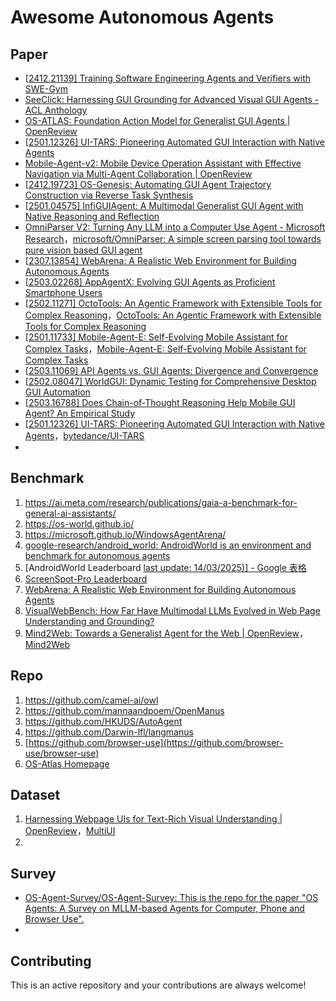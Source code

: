 # Awesome Autonomous Agents





## Paper

* [[2412.21139\] Training Software Engineering Agents and Verifiers with SWE-Gym](https://arxiv.org/abs/2412.21139)
* [SeeClick: Harnessing GUI Grounding for Advanced Visual GUI Agents - ACL Anthology](https://aclanthology.org/2024.acl-long.505/)
* [OS-ATLAS: Foundation Action Model for Generalist GUI Agents | OpenReview](https://openreview.net/forum?id=n9PDaFNi8t)
* [[2501.12326\] UI-TARS: Pioneering Automated GUI Interaction with Native Agents](https://arxiv.org/abs/2501.12326)
* [Mobile-Agent-v2: Mobile Device Operation Assistant with Effective Navigation via Multi-Agent Collaboration | OpenReview](https://openreview.net/forum?id=O0nBMRlkc8)
* [[2412.19723\] OS-Genesis: Automating GUI Agent Trajectory Construction via Reverse Task Synthesis](https://arxiv.org/abs/2412.19723)
* [[2501.04575\] InfiGUIAgent: A Multimodal Generalist GUI Agent with Native Reasoning and Reflection](https://arxiv.org/abs/2501.04575)
* [OmniParser V2: Turning Any LLM into a Computer Use Agent - Microsoft Research](https://www.microsoft.com/en-us/research/articles/omniparser-v2-turning-any-llm-into-a-computer-use-agent/?msockid=1ec4e8913c2167a92e45fac03d626688)，[microsoft/OmniParser: A simple screen parsing tool towards pure vision based GUI agent](https://github.com/microsoft/OmniParser)
* [[2307.13854\] WebArena: A Realistic Web Environment for Building Autonomous Agents](https://arxiv.org/abs/2307.13854)
* [[2503.02268\] AppAgentX: Evolving GUI Agents as Proficient Smartphone Users](https://arxiv.org/abs/2503.02268)
* [[2502.11271\] OctoTools: An Agentic Framework with Extensible Tools for Complex Reasoning](https://arxiv.org/abs/2502.11271)，[OctoTools: An Agentic Framework with Extensible Tools for Complex Reasoning](https://octotools.github.io/)
* [[2501.11733\] Mobile-Agent-E: Self-Evolving Mobile Assistant for Complex Tasks](https://arxiv.org/abs/2501.11733)，[Mobile-Agent-E: Self-Evolving Mobile Assistant for Complex Tasks](https://x-plug.github.io/MobileAgent/)
* [[2503.11069\] API Agents vs. GUI Agents: Divergence and Convergence](https://arxiv.org/abs/2503.11069)
* [[2502.08047\] WorldGUI: Dynamic Testing for Comprehensive Desktop GUI Automation](https://arxiv.org/abs/2502.08047)
* [[2503.16788\] Does Chain-of-Thought Reasoning Help Mobile GUI Agent? An Empirical Study](https://arxiv.org/abs/2503.16788)
* [[2501.12326\] UI-TARS: Pioneering Automated GUI Interaction with Native Agents](https://arxiv.org/abs/2501.12326)，[bytedance/UI-TARS](https://github.com/bytedance/UI-TARS)
* 


## Benchmark
1. https://ai.meta.com/research/publications/gaia-a-benchmark-for-general-ai-assistants/
1. https://os-world.github.io/
1. https://microsoft.github.io/WindowsAgentArena/
1. [google-research/android_world: AndroidWorld is an environment and benchmark for autonomous agents](https://github.com/google-research/android_world)
1. [AndroidWorld Leaderboard [last update: 14/03/2025)\] - Google 表格](https://docs.google.com/spreadsheets/d/1cchzP9dlTZ3WXQTfYNhh3avxoLipqHN75v1Tb86uhHo/edit?gid=0#gid=0)
1. [ScreenSpot-Pro Leaderboard](https://gui-agent.github.io/grounding-leaderboard/)
1. [WebArena: A Realistic Web Environment for Building Autonomous Agents](https://webarena.dev/)
1. [VisualWebBench: How Far Have Multimodal LLMs Evolved in Web Page Understanding and Grounding?](https://visualwebbench.github.io/)
1. [Mind2Web: Towards a Generalist Agent for the Web | OpenReview](https://openreview.net/forum?id=kiYqbO3wqw)，[Mind2Web](https://osu-nlp-group.github.io/Mind2Web/)

## Repo
1. https://github.com/camel-ai/owl
1. https://github.com/mannaandpoem/OpenManus
1. https://github.com/HKUDS/AutoAgent
1. https://github.com/Darwin-lfl/langmanus
1. [https://github.com/browser-use](https://github.com/browser-use/browser-use)
1. [OS-Atlas Homepage](https://osatlas.github.io/)



## Dataset

1. [Harnessing Webpage UIs for Text-Rich Visual Understanding | OpenReview](https://openreview.net/forum?id=IIsTO4P3Ag)，[MultiUI](https://neulab.github.io/MultiUI/)
1. 

## Survey

* [OS-Agent-Survey/OS-Agent-Survey: This is the repo for the paper "OS Agents: A Survey on MLLM-based Agents for Computer, Phone and Browser Use".](https://github.com/OS-Agent-Survey/OS-Agent-Survey)
* 


## Contributing
This is an active repository and your contributions are always welcome!
